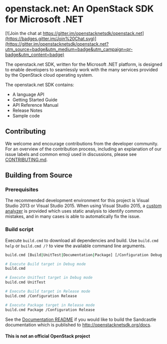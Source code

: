 # openstack.net: An OpenStack SDK for Microsoft .NET

[![Join the chat at https://gitter.im/openstacknetsdk/openstack.net](https://badges.gitter.im/Join%20Chat.svg)](https://gitter.im/openstacknetsdk/openstack.net?utm_source=badge&utm_medium=badge&utm_campaign=pr-badge&utm_content=badge)

The openstack.net SDK, written for the Microsoft .NET platform, is designed to enable developers to seamlessly work with
the many services provided by the OpenStack cloud operating system.

The openstack.net SDK contains:

* A language API
* Getting Started Guide
* API Reference Manual
* Release Notes
* Sample code

## Contributing

We welcome and encourage contributions from the developer community. For an overview of the contribution process,
including an explanation of our issue labels and common emoji used in discussions, please see
[CONTRIBUTING.md](CONTRIBUTING.md).

## Building from Source

### Prerequisites

The recommended development environment for this project is Visual Studio 2013 or Visual Studio 2015. When using Visual
Studio 2015, a [custom analyzer](https://github.com/openstacknetsdk/OpenStackNetAnalyzers) is provided
which uses static analysis to identify common mistakes, and in many cases is able to automatically fix the issue.

### Build script

Execute `build.cmd` to download all dependencies and build. Use `build.cmd help` or `build.cmd /?` to view the available command line arguments.

```bash
build.cmd [Build|UnitTest|Documentation|Package] [/Configuration Debug|Release]

# Execute Build target in Debug mode
build.cmd

# Execute UnitTest target in Debug mode
build.cmd UnitTest

# Execute Build target in Release mode
build.cmd /Configuration Release

# Execute Package target in Release mode
build.cmd Package /Configuration Release
```

See the [Documentation README](src/Documentation/README.md) if you would like to build the Sandcastle documentation which is published to http://openstacknetsdk.org/docs.

#### This is not an official OpenStack project
